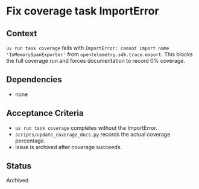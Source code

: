 # Fix coverage task ImportError

## Context
`uv run task coverage` fails with `ImportError: cannot import name
'InMemorySpanExporter'` from `opentelemetry.sdk.trace.export`. This blocks the
full coverage run and forces documentation to record 0% coverage.

## Dependencies
- none

## Acceptance Criteria
- `uv run task coverage` completes without the ImportError.
- `scripts/update_coverage_docs.py` records the actual coverage percentage.
- Issue is archived after coverage succeeds.

## Status
Archived
